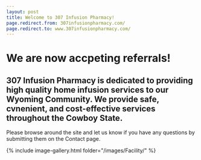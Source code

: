 ```yaml
---
layout: post
title: Welcome to 307 Infusion Pharmacy!
page.redirect.from: 307infusionpharmacy.com/
page.redirect.to: www.307infusionpharmacy.com/
---
```


<h1>We are now accpeting referrals!</h1>

<h2>307 Infusion Pharmacy is dedicated to providing high quality home infusion services to our Wyoming Community. We provide safe, cvnenient, and cost-effective services throughout the Cowboy State.</h2>

Please browse around the site and let us know if you have any questions by submitting them on the Contact page.

{% include image-gallery.html folder="/images/Facility/" %}
